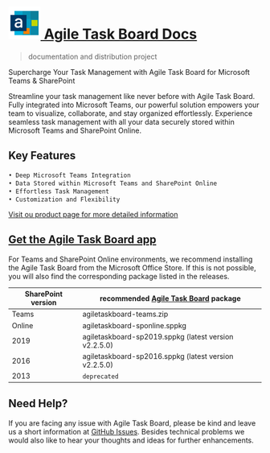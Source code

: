 # [![Agile Task Board](LogoAgileTaskBoard_64.png) Agile Task Board Docs](https://agileis.github.io/AgileTaskBoard/)

>documentation and distribution project

Supercharge Your Task Management with Agile Task Board for Microsoft Teams & SharePoint

Streamline your task management like never before with Agile Task Board. Fully integrated into Microsoft Teams, our powerful solution empowers your team to visualize, collaborate, and stay organized effortlessly. Experience seamless task management with all your data securely stored within Microsoft Teams and SharePoint Online.

## Key Features

    • Deep Microsoft Teams Integration
    • Data Stored within Microsoft Teams and SharePoint Online
    • Effortless Task Management
    • Customization and Flexibility
    

[Visit ou product page for more detailed information](https://agiletaskboard.agile-is.de/)

## [Get the Agile Task Board app](https://github.com/AgileIS/AgileTaskBoard/releases)

For Teams and SharePoint Online environments, we recommend installing the Agile Task Board from the Microsoft Office Store. If this is not possible, you will also find the corresponding package listed in the releases.

| SharePoint version | recommended [Agile Task Board](https://github.com/AgileIS/AgileTaskBoard/releases) package |
| ------------------ | ------------------------------------------------------------------------------------------------- |
| Teams              | agiletaskboard-teams.zip                                                                          |
| Online             | agiletaskboard-sponline.sppkg                                                                     |
| 2019               | agiletaskboard-sp2019.sppkg    (latest version v2.2.5.0)                                          |
| 2016               | agiletaskboard-sp2016.sppkg    (latest version v2.2.5.0)                                          |
| 2013               | `deprecated`                                                                                      |

## Need Help?

If you are facing any issue with Agile Task Board, please be kind and leave us a short information at [GitHub Issues](https://github.com/AgileIS/AgileTaskBoard/issues). Besides technical problems we would also like to hear your thoughts and ideas for further enhancements.
